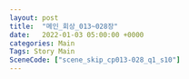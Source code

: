 ```yaml
---
layout: post
title:  "메인_회상_013~028장"
date:   2022-01-03 05:00:00 +0000
categories: Main
Tags: Story Main
SceneCode: ["scene_skip_cp013-028_q1_s10"]
---
```

